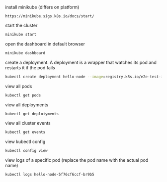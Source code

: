 install minikube (differs on platform)
```url
https://minikube.sigs.k8s.io/docs/start/
```

start the cluster 
```bash
minikube start
```

open the dashboard in default browser
```bash
minikube dashboard
```

create a deployment. A deployment is a wrapper that watches its pod and restarts it if the pod fails 
```bash
kubectl create deployment hello-node --image=registry.k8s.io/e2e-test-images/agnhost:2.39 -- /agnhost netexec --http-port=8080
```

view all pods
```bash
kubectl get pods
```

view all deployments
```bash
kubectl get deploiyments
```

view all cluster events
```bash
kubectl get events
```

view kubectl config
```bash
kubectl config view
```

view logs of a specific pod (replace the pod name with the actual pod name)
```bash
kubectl logs hello-node-5f76cf6ccf-br9b5
```